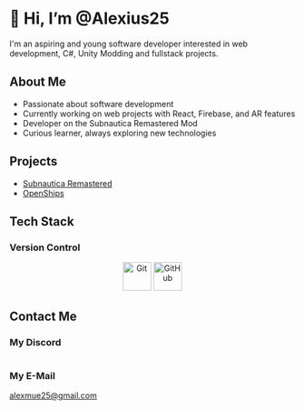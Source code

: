# 👋 Hi, I’m @Alexius25

I'm an aspiring and young software developer interested in web development, C#, Unity Modding and fullstack projects.

## About Me
- Passionate about software development 
- Currently working on web projects with React, Firebase, and AR features
- Developer on the Subnautica Remastered Mod 
- Curious learner, always exploring new technologies  

## Projects
- [Subnautica Remastered](https://369studios.tech/)
- [OpenShips](https://github.com/OpenShips-org/openships)

## Tech Stack

### Version Control

<div align="center">
    <img height="50" src="https://raw.githubusercontent.com/marwin1991/profile-technology-icons/refs/heads/main/icons/git.png" alt="Git" title="Git" />
    <img height="50" src="https://raw.githubusercontent.com/marwin1991/profile-technology-icons/refs/heads/main/icons/github.png" alt="GitHub" title="GitHub" />
</div>

## Contact Me

### My Discord
<a href="https://discord.com/users/1253059454958567535"><img alt="" src="https://lanyard-profile-readme.vercel.app/api/1253059454958567535?theme=dark&bg=242938&borderRadius=4px&hideActivity=whenNotUsed"></a>

### My E-Mail
alexmue25@gmail.com
